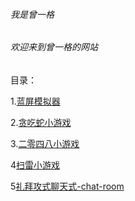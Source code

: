 ###### 我是曾一格

###### 欢迎来到曾一格的网站 

目录：

1.[蓝屏模拟器](https://zengyige7760.github.io/windows10blue) 

2.[贪吃蛇小游戏](https://zengyige7760.github.io/tanchishe)

3.[二零四八小游戏](https://zengyige7760.github.io/2048)

4[扫雷小游戏](https://zengyige7760.github.io/saolei)

5[礼拜攻式聊天式-chat-room](https://zengyige7760.github.io/chat-room)
